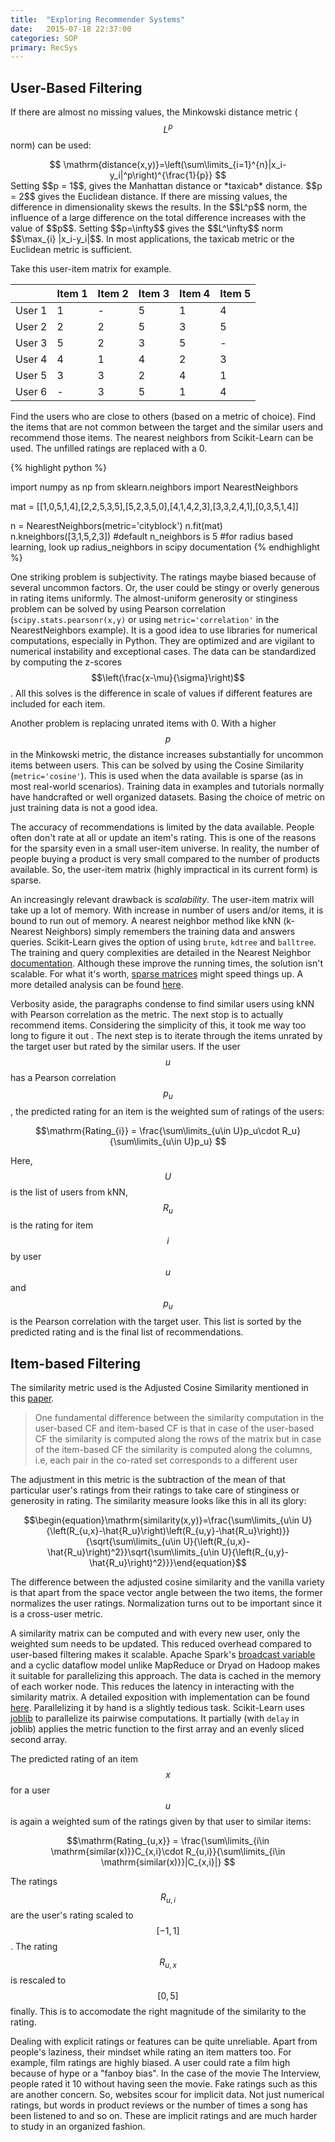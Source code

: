 ```yaml
---
title:  "Exploring Recommender Systems"
date:   2015-07-18 22:37:00
categories: SOP
primary: RecSys
---
```

<script type="text/javascript" src="https://cdn.mathjax.org/mathjax/latest/MathJax.js?config=TeX-AMS_HTML"></script>

<h2>User-Based Filtering</h2>

If there are almost no missing values, the Minkowski distance metric ($$L^p$$ norm) can be used: 
<center>$$ \mathrm{distance(x,y)}=\left(\sum\limits_{i=1}^{n}|x_i-y_i|^p\right)^{\frac{1}{p}} $$ </center>
Setting $$p = 1$$, gives the Manhattan distance or *taxicab* distance. $$p = 2$$ gives the Euclidean distance. If there are missing values, the difference in dimensionality skews the results.
In the $$L^p$$ norm, the influence of a large difference on the total difference increases with the value of $$p$$. Setting $$p=\infty$$ gives the $$L^\infty$$ norm $$\max_{i} |x_i-y_i|$$. In most applications, the taxicab metric or the Euclidean metric is sufficient. 

Take this user-item matrix for example.

|  | Item 1 | Item 2 | Item 3 | Item 4 | Item 5|
|--------------|---------------|---------------|---------------|---------------|---------------|
| User 1   | 1 | - | 5 | 1 | 4 |
| User 2   | 2 | 2 | 5 | 3 | 5 |
| User 3   | 5 | 2 | 3 | 5 | - |
| User 4   | 4 | 1 | 4 | 2 | 3 |
| User 5   | 3 | 3 | 2 | 4 | 1 |
| User 6   | - | 3 | 5 | 1 | 4 |

Find the users who are close to others (based on a metric of choice). Find the items that are not common between the target and the similar users and recommend those items. The nearest neighbors from Scikit-Learn can be used. The unfilled ratings are replaced with a 0.

{% highlight python %}

import numpy as np
from sklearn.neighbors import NearestNeighbors

mat = [[1,0,5,1,4],[2,2,5,3,5],[5,2,3,5,0],[4,1,4,2,3],[3,3,2,4,1],[0,3,5,1,4]]

n = NearestNeighbors(metric='cityblock')
n.fit(mat)
n.kneighbors([3,1,5,2,3]) #default n_neighbors is 5
#for radius based learning, look up radius_neighbors in scipy documentation
{% endhighlight %}

One striking problem is subjectivity. The ratings maybe biased because of several uncommon factors. Or, the user could be stingy or overly generous in rating items uniformly. The almost-uniform generosity or stinginess problem can be solved by using Pearson correlation (`scipy.stats.pearsonr(x,y)` or using `metric='correlation'` in the NearestNeighbors example). It is a good idea to use libraries for numerical computations, especially in Python. They are optimized and are vigilant to numerical instability and exceptional cases. The data can be standardized by computing the z-scores $$\left(\frac{x-\mu}{\sigma}\right)$$. All this solves is the difference in scale of values if different features are included for each item.

Another problem is replacing unrated items with 0. With a higher $$p$$ in the Minkowski metric, the distance increases substantially for uncommon items between users. This can be solved by using the Cosine Similarity (`metric='cosine'`). This is used when the data available is sparse (as in most real-world scenarios). Training data in examples and tutorials normally have handcrafted or well organized datasets. Basing the choice of metric on just training data is not a good idea.

The accuracy of recommendations is limited by the data available. People often don't rate at all or update an item's rating. This is one of the reasons for the sparsity even in a small user-item universe. In reality, the number of people buying a product is very small compared to the number of products available. So, the user-item matrix (highly impractical in its current form) is sparse.
 
An increasingly relevant drawback is *scalability*. The user-item matrix will take up a lot of memory. With increase in number of users and/or items, it is bound to run out of memory. A nearest neighbor method like kNN (k-Nearest Neighbors) simply remembers the training data and answers queries. Scikit-Learn gives the option of using `brute`, `kdtree` and `balltree`. The training and query complexities are detailed in the Nearest Neighbor [documentation](http://scikit-learn.org/stable/modules/neighbors.html#nearest-neighbor-algorithms). Although these improve the running times, the solution isn't scalable. For what it's worth, [sparse matrices](https://scipy-lectures.github.io/advanced/scipy_sparse/storage_schemes.html) might speed things up. A more detailed analysis can be found [here](https://jakevdp.github.io/blog/2013/04/29/benchmarking-nearest-neighbor-searches-in-python/).

Verbosity aside, the paragraphs condense to find similar users using kNN with Pearson correlation as the metric. The next stop is to actually recommend items. Considering the simplicity of this, it took me way too long to figure it out . The next step is to iterate through the items unrated by the target user but rated by the similar users. If the user $$ u $$ has a Pearson correlation $$ p_u $$, the predicted rating for an item is the weighted sum of ratings of the users:

<center>$$\mathrm{Rating_{i}} = \frac{\sum\limits_{u\in U}p_u\cdot R_u}{\sum\limits_{u\in U}p_u} $$</center>

Here, $$ U $$ is the list of users from kNN, $$ R_u $$ is the rating for item $$ i $$ by user $$ u $$ and $$ p_u $$ is the Pearson correlation with the target user. This list is sorted by the predicted rating and is the final list of recommendations. 

<h2>Item-based Filtering</h2>

The similarity metric used is the Adjusted Cosine Similarity mentioned in this [paper](http://files.grouplens.org/papers/www10_sarwar.pdf). 

> One fundamental difference between the similarity computation in the user-based CF and item-based CF is that in case of the user-based CF the similarity is computed along the rows of the matrix but in case of the item-based CF the similarity is computed along the columns, i.e, each pair in the co-rated set corresponds to a different user

The adjustment in this metric is the subtraction of the mean of that particular user's ratings from their ratings to take care of stinginess or generosity in rating. The similarity measure looks like this in all its glory:
<center> $$\begin{equation}\mathrm{similarity(x,y)}=\frac{\sum\limits_{u\in U}{\left(R_{u,x}-\hat{R_u}\right)\left(R_{u,y}-\hat{R_u}\right)}}{\sqrt{\sum\limits_{u\in U}{\left(R_{u,x}-\hat{R_u}\right)^2}}\sqrt{\sum\limits_{u\in U}{\left(R_{u,y}-\hat{R_u}\right)^2}}}\end{equation}$$ </center>

The difference between the adjusted cosine similarity and the vanilla variety is that apart from the space vector angle between the two items, the former normalizes the user ratings. Normalization turns out to be important since it is a cross-user metric.

A similarity matrix can be computed and with every new user, only the weighted sum needs to be updated. This reduced overhead compared to user-based filtering makes it scalable. Apache Spark's [broadcast variable](https://spark.apache.org/docs/latest/programming-guide.html#broadcast-variables) and a cyclic dataflow model unlike MapReduce or Dryad on Hadoop makes it suitable for parallelizing this approach. The data is cached in the memory of each worker node. This reduces the latency in interacting with the similarity matrix. A detailed exposition with implementation can be found [here](http://scholarship.claremont.edu/cgi/viewcontent.cgi?article=1914&context=cmc_theses). Parallelizing it by hand is a slightly tedious task. Scikit-Learn uses [joblib](https://pypi.python.org/pypi/joblib) to parallelize its pairwise computations. It partially (with `delay` in joblib) applies the metric function to the first array and an evenly sliced second array. 

The predicted rating of an item $$x$$ for a user $$u$$ is again a weighted sum of the ratings given by that user to similar items:
<center>$$\mathrm{Rating_{u,x}} = \frac{\sum\limits_{i\in \mathrm{similar(x)}}C_{x,i}\cdot R_{u,i}}{\sum\limits_{i\in \mathrm{similar(x)}}|C_{x,i}|} $$</center>

The ratings $$R_{u,i}$$ are the user's rating scaled to $$[-1,1]$$. The rating $$R_{u,x}$$ is rescaled to $$[0,5]$$ finally. This is to accomodate the right magnitude of the similarity to the rating. 

Dealing with explicit ratings or features can be quite unreliable. Apart from people's laziness, their mindset while rating an item matters too. For example, film ratings are highly biased. A user could rate a film high because of hype or a "fanboy bias". In the case of the movie The Interview, people rated it 10 without having seen the movie. Fake ratings such as this are another concern. So, websites scour for implicit data. Not just numerical ratings, but words in product reviews or the number of times a song has been listened to and so on. These are implicit ratings and are much harder to study in an organized fashion.
